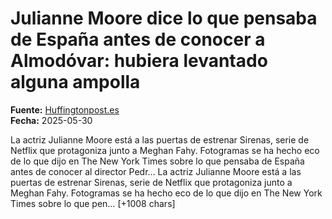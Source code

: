 # Julianne Moore dice lo que pensaba de España antes de conocer a Almodóvar: hubiera levantado alguna ampolla

**Fuente:** [Huffingtonpost.es](https://www.huffingtonpost.es/virales/julianne-moore-dice-pensaba-espana-conocer-almodovar-hubiera-levantado-ampolla.html)  
**Fecha:** 2025-05-30

<![CDATA[<p>La actriz Julianne Moore está a las puertas de estrenar Sirenas, serie de Netflix que protagoniza junto a Meghan Fahy. Fotogramas se ha hecho eco de lo que dijo en The New York Times sobre lo que pensaba de España antes de conocer al director Pedr…

La actriz Julianne Moore está a las puertas de estrenar Sirenas, serie de Netflix que protagoniza junto a Meghan Fahy. Fotogramas se ha hecho eco de lo que dijo en The New York Times sobre lo que pen… [+1008 chars]
